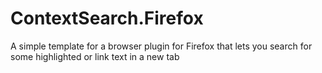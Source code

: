 # ContextSearch.Firefox
A simple template for a browser plugin for Firefox that lets you search for some highlighted or link text in a new tab
